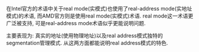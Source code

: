 在Intel官方的术语中关于real mode(实模式)也使用了real-address mode(实地址模式)的术语, 而AMD官方则是使用real mode(实模式)术语. real mode这一术语更广泛被支持, 可是real-address mode术语似乎更能说明问题.

主要表现为: 真实的地址(使用物理地址)以及real address模式独特的segmentation管理模式. 从这两方面都能说明real address模式的特色.

